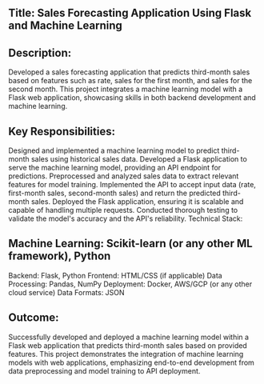 ## Title: Sales Forecasting Application Using Flask and Machine Learning

## Description:

Developed a sales forecasting application that predicts third-month sales based on features such as rate, sales for the first month, and sales for the second month. This project integrates a machine learning model with a Flask web application, showcasing skills in both backend development and machine learning.

## Key Responsibilities:

Designed and implemented a machine learning model to predict third-month sales using historical sales data.
Developed a Flask application to serve the machine learning model, providing an API endpoint for predictions.
Preprocessed and analyzed sales data to extract relevant features for model training.
Implemented the API to accept input data (rate, first-month sales, second-month sales) and return the predicted third-month sales.
Deployed the Flask application, ensuring it is scalable and capable of handling multiple requests.
Conducted thorough testing to validate the model's accuracy and the API's reliability.
Technical Stack:

## Machine Learning: Scikit-learn (or any other ML framework), Python

Backend: Flask, Python
Frontend: HTML/CSS (if applicable)
Data Processing: Pandas, NumPy
Deployment: Docker, AWS/GCP (or any other cloud service)
Data Formats: JSON

## Outcome:

Successfully developed and deployed a machine learning model within a Flask web application that predicts third-month sales based on provided features. This project demonstrates the integration of machine learning models with web applications, emphasizing end-to-end development from data preprocessing and model training to API deployment.
